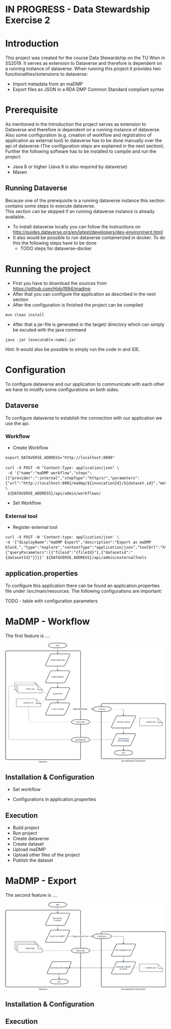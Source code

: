 # IN PROGRESS - Data Stewardship Exercise 2

# Introduction
This project was created for the course Data Stewardship on the TU Wien in SS2019.
It serves as extension to Dataverse and therefore is dependent on a running instance of dataverse.
When running this project it provides two functionalities/extensions to dataverse:
* Import metadata from an maDMP 
* Export files as JSON in a RDA DMP Common Standard compliant syntax

# Prerequisite
As mentioned in the Introduction the project serves as extension to Dataverse and therefore is dependent on a running instance of dataverse.
Also some configuration (e.g. creation of workflow and registratino of application as external tool) to dataverse has to be done manually over the api of dataverse (The configuration steps are explained in the next section).  
Further the following software has to be installed to compile and run the project:
* Java 8 or higher (Java 8 is also required by dataverse)
* Maven

## Running Dataverse
Because one of the prerequisite is a running dataverse instance this section contains some steps to execute dataverse.  
This section can be skipped if an running dataverse instance is already available.
* To install dataverse locally you can follow the instructions on http://guides.dataverse.org/en/latest/developers/dev-environment.html
* It also would be possible to run dataverse containerized in docker. To do this the following steps have to be done
  * TODO steps for dataverse-docker

# Running the project
* First you have to download the sources from https://github.com/Hido1994/madmp
* After that you can configure the application as described in the next section 
* After the configuration is finished the project can be compiled
```
mvn clean install
```
* After that a jar-file is generated in the target/ directory which can simply be excuted with the java command
```
java -jar [executable-name].jar
```

Hint: It would also be possible to simply run the code in and IDE.

# Configuration
To configure dataverse and our application to communicate with each other we have to modify some configurations on both sides.

## Dataverse
To configure dataverse to establish the connection with our application we use the api.

### Workflow
* Create Workflow
```
export DATAVERSE_ADDRESS="http://localhost:8080"

curl -X POST -H "Content-Type: application/json" \
 -d '{"name":"maDMP workflow","steps":[{"provider":":internal","stepType":"http/sr","parameters":{"url":"http://localhost:8081/madmp/${invocationId}/${dataset.id}","method":"POST","contentType":"text/plain","body":"","expectedResponse":"OK.*"}}]}' \
 ${DATAVERSE_ADDRESS}/api/admin/workflows/
```

* Set Workflow


### External tool
* Register external tool
```
curl -X POST -H 'Content-type: application/json' \
-d '{"displayName":"maDMP Export","description":"Export as maDMP block.","type":"explore","contentType":"application/json","toolUrl":"http://localhost:8081/madmp/ext","toolParameters":{"queryParameters":[{"fileid":"{fileId}"},{"datasetid":"{datasetId}"}]}}' ${DATAVERSE_ADDRESS}/api/admin/externalTools
```

## application.properties
To configure this application there can be found an application.properties file under /src/main/resources.
The following configurations are important:

TODO - table with configuration parameters


# MaDMP - Workflow
The first feature is ....

![Workflow](https://github.com/Hido1994/madmp/blob/master/docs/workflow.png?raw=true "MaDMP - Workflow process")

## Installation & Configuration
* Set workflow

* Configurations in application.properties


## Execution
* Build project  
* Run project  
* Create dataverse  
* Create dataset  
* Upload maDMP  
* Upload other files of the project  
* Publish the dataset  

# MaDMP - Export
The second feature is ....

![Extension](https://github.com/Hido1994/madmp/blob/master/docs/extension.png?raw=true "MaDMP - Export process")

## Installation & Configuration



## Execution

